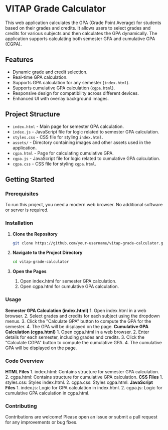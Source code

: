 # VITAP Grade Calculator

This web application calculates the GPA (Grade Point Average) for students based on their grades and credits. It allows users to select grades and credits for various subjects and then calculates the GPA dynamically. The application supports calculating both semester GPA and cumulative GPA (CGPA).

## Features

- Dynamic grade and credit selection.
- Real-time GPA calculation.
- Supports GPA calculation for any semester (`index.html`).
- Supports cumulative GPA calculation (`cgpa.html`).
- Responsive design for compatibility across different devices.
- Enhanced UI with overlay background images.

## Project Structure

- `index.html` - Main page for semester GPA calculation.
- `index.js` - JavaScript file for logic related to semester GPA calculation.
- `styles.css` - CSS file for styling `index.html`.
- `assets/` - Directory containing images and other assets used in the application.
- `cgpa.html` - Page for calculating cumulative GPA.
- `cgpa.js` - JavaScript file for logic related to cumulative GPA calculation.
- `cgpa.css` - CSS file for styling `cgpa.html`.

## Getting Started

### Prerequisites

To run this project, you need a modern web browser. No additional software or server is required.

### Installation

1. **Clone the Repository**

   ```bash
   git clone https://github.com/your-username/vitap-grade-calculator.git

2. **Navigate to the Project Directory**
   ```bash
   cd vitap-grade-calculator
   
3. **Open the Pages**

   1. Open index.html for semester GPA calculation.
   2. Open cgpa.html for cumulative GPA calculation.
      
### Usage
   **Semester GPA Calculation (index.html)**
      1. Open index.html in a web browser.
      2. Select grades and credits for each subject using the dropdown menus.
      3. Click the "Calculate GPA" button to compute the GPA for the semester.
      4. The GPA will be displayed on the page.
   **Cumulative GPA Calculation (cgpa.html)**
      1. Open cgpa.html in a web browser.
      2. Enter details for each semester, including grades and credits.
      3. Click the "Calculate CGPA" button to compute the cumulative GPA.
      4. The cumulative GPA will be displayed on the page.
### Code Overview
   **HTML Files**
      1. index.html: Contains structure for semester GPA calculation.
      2. cgpa.html: Contains structure for cumulative GPA calculation.
   **CSS Files**
      1. styles.css: Styles index.html.
      2. cgpa.css: Styles cgpa.html.
   **JavaScript Files**
      1. index.js: Logic for GPA calculation in index.html.
      2. cgpa.js: Logic for cumulative GPA calculation in cgpa.html.
         
### Contributing
Contributions are welcome! Please open an issue or submit a pull request for any improvements or bug fixes.

